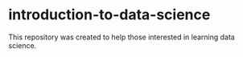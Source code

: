 # introduction-to-data-science
This repository was created to help those interested in learning data science.
